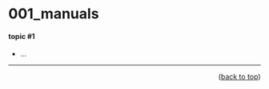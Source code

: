 <a name="topage"></a>

# 001_manuals

#### topic #1
* ...
 
-----

<p align="right">(<a href="#topage">back to top</a>)</p>
<br/>
<br/>
